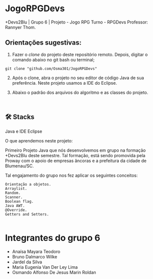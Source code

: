 # JogoRPGDevs

+Devs2Blu | Grupo 6 | Projeto - Jogo RPG Turno - RPGDevs
Professor: Rannyer Thom.

## Orientações sugestivas:

1. Fazer o _clone_ do projeto deste repositório remoto. Depois, digitar o comando abaixo no git bash ou terminal;

```
git clone "github.com/Osma301/JogoRPGDevs"
```
2. Após o clone, abra o projeto no seu editor de código Java de sua preferência. Neste projeto usamos a IDE do Eclipse.

3. Abaixo o padrão dos arquivos do algoritmo e as classes do projeto.

```


```
## 🛠 Stacks
Java e IDE Eclipse

O que aprendemos neste projeto:

<p>Primeiro Projeto Java que nós desenvolvemos em grupo na formação +Devs2Blu deste semestre. Tal formação, está sendo promovida pela Proway com o apoio de empresas âncoras e a prefeitura da cidade de Blumenau/SC.</p> 

Tal engajamento do grupo nos fez aplicar os seguintes conceitos:

    Orientação a objetos.
    Arraylist.
    Random.
    Scanner.
    Boolean flag.
    Java AWT.
    @Override.
    Getters and Setters.

```

```
# Integrantes do grupo 6

- Anaísa Mayara Teodoro
- Bruno Dalmarco Wilke
- Jardel da Silva
- Maria Eugenia Van Der Ley Lima
- Osmando Alfonso De Jesus Marin Roldan
